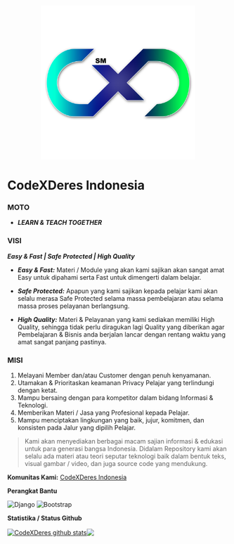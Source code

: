 <p align="center">
  <a href="https://github.com/codexderes"><img src="logo.png" width="350"></a>
  <h1>CodeXDeres Indonesia</h1>
</p>

### MOTO

+ _**LEARN & TEACH TOGETHER**_

### VISI
_**Easy & Fast | Safe Protected | High Quality**_

+ _**Easy & Fast:**_ Materi / Module yang akan kami sajikan akan sangat amat Easy untuk dipahami serta Fast untuk dimengerti dalam belajar.

+ _**Safe Protected:**_ Apapun yang kami sajikan kepada pelajar kami akan selalu merasa Safe Protected selama massa pembelajaran atau selama massa proses pelayanan berlangsung.

+ _**High Quality:**_ Materi & Pelayanan yang kami
sediakan memiliki High Quality, sehingga tidak perlu diragukan lagi Quality yang diberikan agar Pembelajaran & Bisnis anda berjalan lancar dengan rentang waktu yang amat sangat panjang pastinya.

### MISI
1. Melayani Member dan/atau Customer dengan penuh kenyamanan.
2. Utamakan & Prioritaskan keamanan Privacy Pelajar yang terlindungi dengan ketat.
3. Mampu bersaing dengan para kompetitor dalam bidang Informasi & Teknologi.
4. Memberikan Materi / Jasa yang Profesional kepada Pelajar.
5. Mampu menciptakan lingkungan yang baik, jujur, komitmen, dan konsisten pada Jalur yang dipilih Pelajar.

> Kami akan menyediakan berbagai macam sajian informasi & edukasi untuk para generasi bangsa Indonesia. Didalam Repository kami akan selalu ada materi atau teori seputar teknologi baik dalam bentuk teks, visual gambar / video, dan juga source code yang mendukung.

**Komunitas Kami:**
[CodeXDeres Indonesia](https://codexderes.com/)

**Perangkat Bantu**

![Django](https://img.shields.io/badge/django-%23003E2B.svg?style=for-the-badge&logo=django&logoColor=white)
![Bootstrap](https://img.shields.io/badge/bootstrap-%23563D7C.svg?style=for-the-badge&logo=bootstrap&logoColor=white)

**Statistika / Status Github**

 <a href="https://github.com/codexderes"><img align="center" src="https://github-readme-stats.vercel.app/api?username=codexderes&show_icons=true&bg_color=0000" alt="CodeXDeres github stats" /></a><a href="https://github.com/codexderes"><img align="center" src="https://github-readme-stats.vercel.app/api/top-langs/?username=codexderes&langs_count=10&hide=batchfile,pascal,hack,roff,scss&layout=compact&bg_color=0000" /></a>

[forums]: https://t.me/codexderes
[github]: https://github.com/codexderes/
